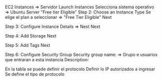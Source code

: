 EC2
Instances => Servidor
Launch Instances
Selecciona sistema operativo => Ubuntu Server "Free tier Eligible"
Step 2: Choose an Instance Type
Se elige el plan a seleccionar => "Free Tier Eligible"
Next

Step 3: Configure Instance Details => Next
Next

Step 4: Add Storage
Next

Step 5: Add Tags
Next

Step 6: Configure Security Group
Security group name: => Grupo e usuarios que entraran a esta instancia
Description:

En la tabla se puede definir el protocolo
Definir lo IP autorizados a ingresar
Se define el tipo de protocolo


